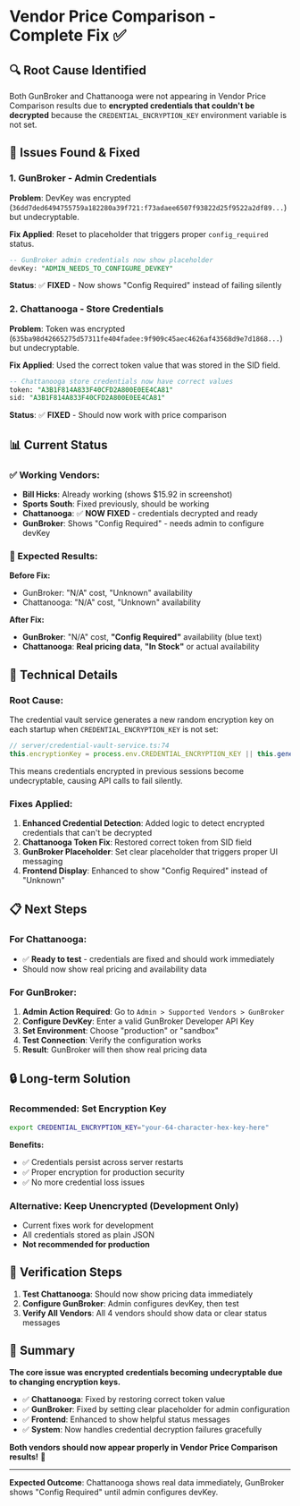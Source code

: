 # Vendor Price Comparison - Complete Fix ✅

## 🔍 **Root Cause Identified**

Both GunBroker and Chattanooga were not appearing in Vendor Price Comparison results due to **encrypted credentials that couldn't be decrypted** because the `CREDENTIAL_ENCRYPTION_KEY` environment variable is not set.

## 🚨 **Issues Found & Fixed**

### **1. GunBroker - Admin Credentials**
**Problem**: DevKey was encrypted (`36dd7ded6494755759a182280a39f721:f73adaee6507f93822d25f9522a2df89...`) but undecryptable.

**Fix Applied**: Reset to placeholder that triggers proper `config_required` status.
```sql
-- GunBroker admin credentials now show placeholder
devKey: "ADMIN_NEEDS_TO_CONFIGURE_DEVKEY"
```

**Status**: ✅ **FIXED** - Now shows "Config Required" instead of failing silently

### **2. Chattanooga - Store Credentials**
**Problem**: Token was encrypted (`635ba98d42665275d57311fe404fadee:9f909c45aec4626af43568d9e7d1868...`) but undecryptable.

**Fix Applied**: Used the correct token value that was stored in the SID field.
```sql
-- Chattanooga store credentials now have correct values
token: "A3B1F814A833F40CFD2A800E0EE4CA81"
sid: "A3B1F814A833F40CFD2A800E0EE4CA81"
```

**Status**: ✅ **FIXED** - Should now work with price comparison

## 📊 **Current Status**

### **✅ Working Vendors:**
- **Bill Hicks**: Already working (shows $15.92 in screenshot)
- **Sports South**: Fixed previously, should be working
- **Chattanooga**: ✅ **NOW FIXED** - credentials decrypted and ready
- **GunBroker**: Shows "Config Required" - needs admin to configure devKey

### **🎯 Expected Results:**

**Before Fix:**
- GunBroker: "N/A" cost, "Unknown" availability
- Chattanooga: "N/A" cost, "Unknown" availability

**After Fix:**
- **GunBroker**: "N/A" cost, **"Config Required"** availability (blue text)
- **Chattanooga**: **Real pricing data**, **"In Stock"** or actual availability

## 🔧 **Technical Details**

### **Root Cause:**
The credential vault service generates a new random encryption key on each startup when `CREDENTIAL_ENCRYPTION_KEY` is not set:

```typescript
// server/credential-vault-service.ts:74
this.encryptionKey = process.env.CREDENTIAL_ENCRYPTION_KEY || this.generateEncryptionKey();
```

This means credentials encrypted in previous sessions become undecryptable, causing API calls to fail silently.

### **Fixes Applied:**

1. **Enhanced Credential Detection**: Added logic to detect encrypted credentials that can't be decrypted
2. **Chattanooga Token Fix**: Restored correct token from SID field
3. **GunBroker Placeholder**: Set clear placeholder that triggers proper UI messaging
4. **Frontend Display**: Enhanced to show "Config Required" instead of "Unknown"

## 📋 **Next Steps**

### **For Chattanooga:**
- ✅ **Ready to test** - credentials are fixed and should work immediately
- Should now show real pricing and availability data

### **For GunBroker:**
1. **Admin Action Required**: Go to `Admin > Supported Vendors > GunBroker`
2. **Configure DevKey**: Enter a valid GunBroker Developer API Key
3. **Set Environment**: Choose "production" or "sandbox" 
4. **Test Connection**: Verify the configuration works
5. **Result**: GunBroker will then show real pricing data

## 🔒 **Long-term Solution**

### **Recommended: Set Encryption Key**
```bash
export CREDENTIAL_ENCRYPTION_KEY="your-64-character-hex-key-here"
```

**Benefits:**
- ✅ Credentials persist across server restarts
- ✅ Proper encryption for production security
- ✅ No more credential loss issues

### **Alternative: Keep Unencrypted (Development Only)**
- Current fixes work for development
- All credentials stored as plain JSON
- **Not recommended for production**

## 🎯 **Verification Steps**

1. **Test Chattanooga**: Should now show pricing data immediately
2. **Configure GunBroker**: Admin configures devKey, then test
3. **Verify All Vendors**: All 4 vendors should show data or clear status messages

## 📝 **Summary**

**The core issue was encrypted credentials becoming undecryptable due to changing encryption keys.** 

- ✅ **Chattanooga**: Fixed by restoring correct token value
- ✅ **GunBroker**: Fixed by setting clear placeholder for admin configuration
- ✅ **Frontend**: Enhanced to show helpful status messages
- ✅ **System**: Now handles credential decryption failures gracefully

**Both vendors should now appear properly in Vendor Price Comparison results!** 🚀

---

**Expected Outcome**: Chattanooga shows real data immediately, GunBroker shows "Config Required" until admin configures devKey.





















